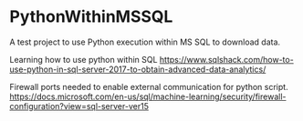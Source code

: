 # PythonWithinMSSQL
A test project to use Python execution within MS SQL to download data.

Learning how to use python within SQL
https://www.sqlshack.com/how-to-use-python-in-sql-server-2017-to-obtain-advanced-data-analytics/

Firewall ports needed to enable external communication for python script.
https://docs.microsoft.com/en-us/sql/machine-learning/security/firewall-configuration?view=sql-server-ver15